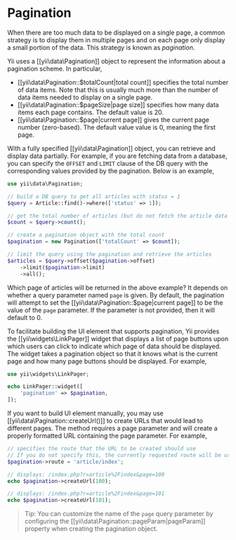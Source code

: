 Pagination
==========

When there are too much data to be displayed on a single page, a common strategy is to display them in multiple
pages and on each page only display a small portion of the data. This strategy is known as *pagination*.

Yii uses a [[yii\data\Pagination]] object to represent the information about a pagination scheme. In particular,

* [[yii\data\Pagination::$totalCount|total count]] specifies the total number of data items. Note that this
  is usually much more than the number of data items needed to display on a single page.
* [[yii\data\Pagination::$pageSize|page size]] specifies how many data items each page contains. The default
  value is 20.
* [[yii\data\Pagination::$page|current page]] gives the current page number (zero-based). The default value
  value is 0, meaning the first page.

With a fully specified [[yii\data\Pagination]] object, you can retrieve and display data partially. For example,
if you are fetching data from a database, you can specify the `OFFSET` and `LIMIT` clause of the DB query with
the corresponding values provided by the pagination. Below is an example, 

```php
use yii\data\Pagination;

// build a DB query to get all articles with status = 1
$query = Article::find()->where(['status' => 1]);

// get the total number of articles (but do not fetch the article data yet)
$count = $query->count();

// create a pagination object with the total count
$pagination = new Pagination(['totalCount' => $count]);

// limit the query using the pagination and retrieve the articles
$articles = $query->offset($pagination->offset)
    ->limit($pagination->limit)
    ->all();
```

Which page of articles will be returned in the above example? It depends on whether a query parameter named `page`
is given. By default, the pagination will attempt to set the [[yii\data\Pagination::$page|current page]] to be
the value of the `page` parameter. If the parameter is not provided, then it will default to 0.

To facilitate building the UI element that supports pagination, Yii provides the [[yii\widgets\LinkPager]] widget
that displays a list of page buttons upon which users can click to indicate which page of data should be displayed.
The widget takes a pagination object so that it knows what is the current page and how many page buttons should
be displayed. For example,

```php
use yii\widgets\LinkPager;

echo LinkPager::widget([
    'pagination' => $pagination,
]);
```

If you want to build UI element manually, you may use [[yii\data\Pagination::createUrl()]] to create URLs that
would lead to different pages. The method requires a page parameter and will create a properly formatted URL
containing the page parameter. For example,

```php
// specifies the route that the URL to be created should use
// If you do not specify this, the currently requested route will be used
$pagination->route = 'article/index';

// displays: /index.php?r=article%2Findex&page=100
echo $pagination->createUrl(100);

// displays: /index.php?r=article%2Findex&page=101
echo $pagination->createUrl(101);
```

> Tip: You can customize the name of the `page` query parameter by configuring the
  [[yii\data\Pagination::pageParam|pageParam]] property when creating the pagination object.
